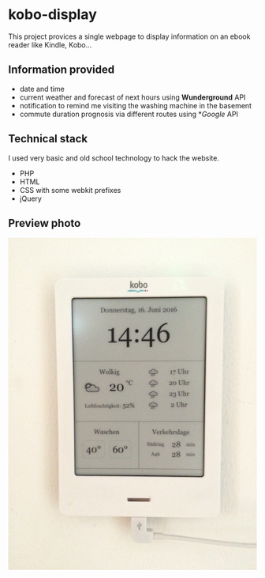 # kobo-display
This project provices a single webpage to display information on an ebook reader like Kindle, Kobo...

## Information provided
* date and time
* current weather and forecast of next hours using **Wunderground** API
* notification to remind me visiting the washing machine in the basement
* commute duration prognosis via different routes using **Google* API

## Technical stack
I used very basic and old school technology to hack the website.

* PHP
* HTML
* CSS with some webkit prefixes
* jQuery

## Preview photo
![Preview](preview.jpg)
